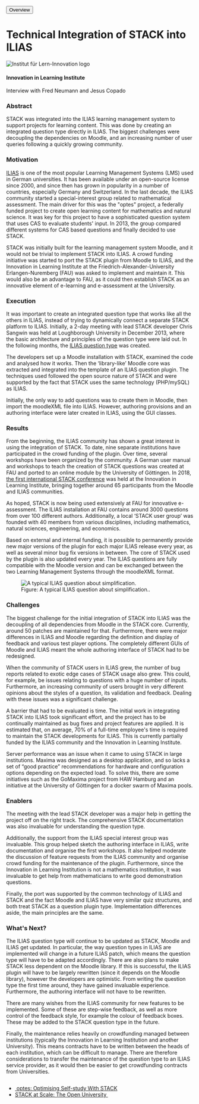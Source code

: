 <a href="../.."><button type="button" class="btn btn-light" role="link"><i class="fa fa-arrow-left"></i> Overview</button></a>

# Technical Integration of STACK into ILIAS 
<img class="figure-img img-fluid float-right img-logo" src="../Images/ILI_logo.png" alt="Institut für Lern-Innovation logo">

#### Innovation in Learning Institute

Interview with Fred Neumann and Jesus Copado

### Abstract

STACK was integrated into the ILIAS learning management system to support projects for learning content. This was done by creating an integrated question type directly in ILIAS. The biggest challenges were decoupling the dependencies on Moodle, and an increasing number of user queries following a quickly growing community.

### Motivation

[ILIAS](http://www.ilias.de) is one of the most popular Learning Management Systems (LMS) used in German universities. It has been available under an open-source license since 2000, and since then has grown in popularity in a number of countries, especially Germany and Switzerland. In the last decade, the ILIAS community started a special-interest group related to mathematical assessment. The main driver for this was the "optes" project, a federally funded project to create open learning content for mathematics and natural science. It was key for this project to have a sophisticated question system that uses CAS to evaluate students' input. In 2013, the group compared different systems for CAS based questions and finally decided to use STACK. 

STACK was initially built for the learning management system Moodle, and it would not be trivial to implement STACK into ILIAS. A crowd funding initiative was started to port the STACK plugin from Moodle to ILIAS, and the Innovation in Learning Institute at the Friedrich-Alexander-University Erlangen-Nuremberg (FAU)  was asked to implement and maintain it. This would also be an advantage to FAU, as it could then establish STACK as an innovative element of e-learning and e-assessment at the University.

### Execution

It was important to create an integrated question type that works like all the others in ILIAS, instead of trying to dynamically connect a separate STACK platform to ILIAS. Initially, a 2-day meeting with lead STACK developer Chris Sangwin was held at Loughborough University in December 2013, where the basic architecture and principles of the question type were laid out. In the following months, the [ILIAS question type](https://github.com/ilifau/assStackQuestion) was created.

 The developers set up a Moodle installation with STACK, examined the code and analysed how it works. Then the ‘library-like’ Moodle core was extracted and integrated into the template of an ILIAS question plugin. The techniques used followed the open source nature of STACK and were supported by the fact that STACK uses the same technology (PHP/mySQL) as ILIAS.

Initially, the only way to add questions was to create them in Moodle, then import the moodleXML file into ILIAS. However, authoring provisions and an authoring interface were later created in ILIAS, using the GUI classes.

### Results

From the beginning, the ILIAS community has shown a great interest in using the integration of STACK. To date, nine separate institutions have participated in the crowd funding of the plugin. Over time, several workshops have been organized by the community. A German user manual and workshops to teach the creation of STACK questions was created at FAU and ported to an online module by the University of Göttingen. In 2018, [the first international STACK conference](https://www.stack-konferenz.de) was held at the Innovation in Learning Institute, bringing together around 65 participants from the Moodle and ILIAS communities.

As hoped, STACK is now being used extensively at FAU for innovative e-assessment. The ILIAS installation at FAU contains around 3000 questions from over 100 different authors. Additionally, a local ‘STACK user group’ was founded with 40 members from various disciplines, including mathematics, natural sciences, engineering, and economics.

Based on external and internal funding, it is possible to permanently provide new major versions of the plugin for each major ILIAS release every year, as well as several minor bug fix versions in between. The core of STACK used by the plugin is also updated every year. The ILIAS questions are fully compatible with the Moodle version and can be exchanged between the two Learning Management Systems through the moodleXML format.

<div class="float-right img-tall">
<figure class="figure">
<img class="figure-img img-fluid" src="../Images/ILI_question.png" alt="A typical ILIAS question about simplification.">
  <figcaption class="figure-caption">Figure: A typical ILIAS question about simplification..
</figcaption>
</figure></div>

### Challenges

The biggest challenge for the initial integration of STACK into ILIAS was the decoupling of all dependencies from Moodle in the STACK core. Currently, around 50 patches are maintained for that. Furthermore, there were major differences in ILIAS and Moodle regarding the definition and display of feedback and various test player options. The completely different GUIs of Moodle and ILIAS meant the whole authoring interface  of STACK had to be redesigned.

When the community of STACK users in ILIAS grew, the number of bug reports related to exotic edge cases of STACK usage also grew. This could, for example, be issues relating to questions with a huge number of inputs. Furthermore, an increasing community of users brought in very different opinions about the styles of a question, its validation and feedback. Dealing with these issues was a significant challenge.

A barrier that had to be evaluated is time. The initial work in integrating STACK into ILIAS took significant effort, and the project has to be continually maintained as bug fixes and project features are applied. It is estimated that, on average, 70% of a full-time employee's time is required to maintain the STACK developments for ILIAS. This is currently partially funded by the ILIAS community and the Innovation in Learning Institute.

Server performance was an issue when it came to using STACK in large institutions. Maxima was designed as a desktop application, and so lacks a set of “good practice” recommendations for hardware and configuration options depending on the expected load. To solve this, there are some initiatives such as the GoMaxima project from HAW Hamburg and an initiative at the University of Göttingen for a docker swarm of Maxima pools.

### Enablers

The meeting with the lead STACK developer was a major help in getting the project off on the right track. The comprehensive STACK documentation was also invaluable for understanding the question type.

Additionally, the support from the ILIAS special interest group was invaluable. This group helped sketch the authoring interface in ILIAS, write documentation and organise the first workshops. It also helped moderate the discussion of feature requests from the ILIAS community and organise crowd funding for the maintenance of the plugin. Furthermore, since the Innovation in Learning Institution is not a mathematics institution, it was invaluable to get help from mathematicians to write good demonstration questions.

Finally, the port was supported by the common technology of ILIAS and STACK and the fact Moodle and ILIAS have very similar quiz structures, and both treat STACK as a question plugin type. Implementation differences aside, the main principles are the same.

### What's Next?

The ILIAS question type will continue to be updated as STACK, Moodle and ILIAS get updated. In particular, the way question types in ILIAS are implemented will change in a future ILIAS patch, which means the question type will have to be adapted accordingly. There are also plans to make STACK less dependent on the Moodle library. If this is successful, the ILIAS plugin will have to be largely rewritten (since it depends on the Moodle library), however the developers are optimistic. From writing the question type the first time around, they have gained invaluable experience. Furthermore, the authoring interface will not have to be rewritten.

There are many wishes from the ILIAS community for new features to be implemented. Some of these are step-wise feedback, as well as more control of the feedback style, for example the colour of feedback boxes. These may be added to the STACK question type in the future.

Finally, the maintenance relies heavily on crowdfunding managed between institutions (typically the Innovation in Learning Institution and another University). This means contracts have to be written between the heads of each institution, which can be difficult to manage. There are therefore considerations to transfer the maintenance of the question type to an ILIAS service provider, as it would then be easier to get crowdfunding contracts from Universities.

<nav aria-label="...">
  <ul class="pagination pagination-lg justify-content-center" style="margin-top:2em">
    <li class="page-item"><a href="../optes" class="page-link"><i class="fa fa-arrow-left"></i>&nbsp;optes: Optimising Self-study With STACK</a></li>
    <li class="page-item"><a href="../StackAtScale" class="page-link" >STACK at Scale: The Open University&nbsp;<i class="fa fa-arrow-right"></i></a></li>
  </ul>
</nav>